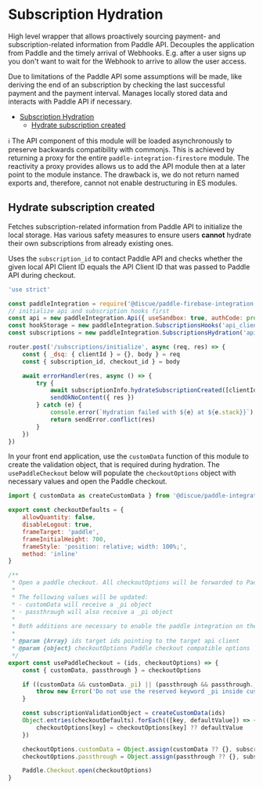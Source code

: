 # Subscription Hydration
High level wrapper that allows proactively sourcing payment- and subscription-related information from Paddle API. Decouples the application from Paddle and the timely arrival of Webhooks. E.g. after a user signs up you don't want to wait for the Webhook to arrive to allow the user access. 

Due to limitations of the Paddle API some assumptions will be made, like deriving the end of an subscription by checking the last successful payment and the payment interval. Manages locally stored data and interacts with Paddle API if necessary.

- [Subscription Hydration](#subscription-hydration)
  - [Hydrate subscription created](#hydrate-subscription-created)

:information_source: The API component of this module will be loaded asynchronously to preserve backwards compatibility with commonjs. This is achieved by returning a proxy for the entire `paddle-integration-firestore` module. The reactivity a proxy provides allows us to add the API module then at a later point to the module instance. The drawback is, we do not return named exports and, therefore, cannot not enable destructuring in ES modules.

## Hydrate subscription created
Fetches subscription-related information from Paddle API to initialize the local storage. Has various safety measures to ensure users **cannot** hydrate their own subscriptions from already existing ones. 

Uses the `subscription_id` to contact Paddle API and checks whether the given local API Client ID equals the API Client ID that was passed to Paddle API during checkout. 

```js
'use strict'

const paddleIntegration = require('@discue/paddle-firebase-integration')
// initialize api and subscription hooks first
const api = new paddleIntegration.Api({ useSandbox: true, authCode: process.env.AUTH_CODE, vendorId: process.env.VENDOR_ID })
const hookStorage = new paddleIntegration.SubscriptionsHooks('api_clients')
const subscriptions = new paddleIntegration.SubscriptionsHydration('api_clients', { api, hookStorage })

router.post('/subscriptions/initialize', async (req, res) => {
    const { _dsq: { clientId } = {}, body } = req
    const { subscription_id, checkout_id } = body

    await errorHandler(res, async () => {
        try {
            await subscriptionInfo.hydrateSubscriptionCreated([clientId], { subscription_id }, checkout_id)
            sendOkNoContent({ res })
        } catch (e) {
            console.error(`Hydration failed with ${e} at ${e.stack}}`)
            return sendError.conflict(res)
        }
    })
})

```

In your front end application, use the `customData` function of this module to create the validation object, that is required during hydration. The `usePaddleCheckout` below will populate the `checkoutOptions` object with necessary values and open the Paddle checkout.
```js
import { customData as createCustomData } from '@discue/paddle-integration-firestore/client'

export const checkoutDefaults = {
    allowQuantity: false,
    disableLogout: true,
    frameTarget: 'paddle',
    frameInitialHeight: 700,
    frameStyle: 'position: relative; width: 100%;',
    method: 'inline'
}

/**
 * Open a paddle checkout. All checkoutOptions will be forwarded to Paddle.Checkout.open
 * 
 * The following values will be updated:
 * - customData will receive a _pi object
 * - passthrough will also receive a _pi object
 * 
 * Both additions are necessary to enable the paddle integration on the server side.
 * 
 * @param {Array} ids target ids pointing to the target api client
 * @param {object} checkoutOptions Paddle checkout compatible options
 */
export const usePaddleCheckout = (ids, checkoutOptions) => {
    const { customData, passthrough } = checkoutOptions

    if ((customData && customData._pi) || (passthrough && passthrough._pi)) {
        throw new Error('Do not use the reserved keyword _pi inside customData or passthrough.')
    }

    const subscriptionValidationObject = createCustomData(ids)
    Object.entries(checkoutDefaults).forEach(([key, defaultValue]) => {
        checkoutOptions[key] = checkoutOptions[key] ?? defaultValue
    })

    checkoutOptions.customData = Object.assign(customData ?? {}, subscriptionValidationObject)
    checkoutOptions.passthrough = Object.assign(passthrough ?? {}, subscriptionValidationObject)

    Paddle.Checkout.open(checkoutOptions)
}
```